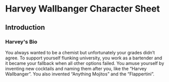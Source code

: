<h1> Harvey Wallbanger Character Sheet </h1>

<h2> Introduction </h2>

<h3> Harvey's Bio </h3>
You always wanted to be a chemist but unfortunately your grades didn’t agree. To support yourself flunking university, you work as a bartender and it became your fallback when all other options failed. You amuse yourself by inventing new cocktails and naming them after you, like the “Harvey Wallbanger”. You also invented “Anything Mojitos” and the “Flappertini”. 
